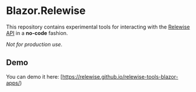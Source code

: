 # Blazor.Relewise
This repository contains experimental tools for interacting with the <a href="https://relewise.com">Relewise API</a> in a **no-code** fashion.

*Not for production use.*

## Demo
You can demo it here: [https://relewise.github.io/relewise-tools-blazor-apps/)

